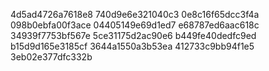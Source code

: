 4d5ad4726a7618e8
740d9e6e321040c3
0e8c16f65dcc3f4a
098b0ebfa00f3ace
04405149e69d1ed7
e68787ed6aac618c
34939f7753bf567e
5ce31175d2ac90e6
b449fe40dedfc9ed
b15d9d165e3185cf
3644a1550a3b53ea
412733c9bb94f1e5
3eb02e377dfc332b
